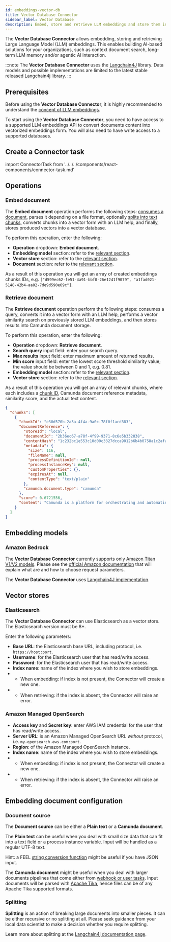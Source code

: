 ```yaml
---
id: embeddings-vector-db
title: Vector Database Connector
sidebar_label: Vector Database
description: Embed, store and retrieve LLM embeddings and store them into vector databases.
---
```


The **Vector Database Connector** allows embedding, storing and retrieving Large Language Model (LLM) embeddings. This enables building
AI-based solutions for your organizations, such as context document search, long-term LLM memory and/or agentic AI interaction.

:::note
The **Vector Database Connector** uses the [Langchain4J](https://docs.langchain4j.dev/) library. Data models and possible implementations are limited
to the latest stable released Langchain4j library.
:::

## Prerequisites

Before using the **Vector Database Connector**, it is highly recommended to understand the
[concept of LLM embeddings](https://huggingface.co/spaces/hesamation/primer-llm-embedding).

To start using the **Vector Database Connector**, you need to have access to a supported LLM embeddings API to convert
documents content into vectorized embeddings form. You will also need to have write access to a supported databases.

## Create a Connector task

import ConnectorTask from '../../../components/react-components/connector-task.md'

<ConnectorTask/>

## Operations

### Embed document

The **Embed document** operation performs the following steps: [consumes a document](#embedding-document-configuration),
parses it depending on a file format, optionally [splits into text chunks](#splitting), converts chunks into a vector form
with an LLM help, and finally, stores produced vectors into a vector database.

To perform this operation, enter the following:

- **Operation** dropdown: **Embed document**.
- **Embedding model** section: refer to the [relevant section](#embedding-models).
- **Vector store** section: refer to the [relevant section](#vector-stores).
- **Document** section: refer to the [relevant section](#embedding-document-configuration).

As a result of this operation you will get an array of created embeddings chunks IDs,
e.g. `["d599ec62-fe51-4a91-bbf0-26e1241f9079", "a1fad021-5148-42b4-aa02-7de9d590e69c"]`.

### Retrieve document

The **Retrieve document** operation perform the following steps: consumes a query, converts it into a vector form with
an LLM help, performs a vector similarity search on previously stored LLM embeddings, and then stores results into
Camunda document storage.

To perform this operation, enter the following:

- **Operation** dropdown: **Retrieve document**.
- **Search query** input field: enter your search query.
- **Max results** input field: enter maximum amount of returned results.
- **Min score** input field: enter the lowest score threshold similarity value; the value should be between 0 and 1, e.g. 0.81.
- **Embedding model** section: refer to the [relevant section](#embedding-models).
- **Vector store** section: refer to the [relevant section](#vector-stores).

As a result of this operation you will get an array of relevant chunks, where each includes a [chunk ID](#splitting),
Camunda document reference metadata, similarity score, and the actual text content.

```json
{
  "chunks": [
    {
      "chunkId": "e30d570b-2a3a-4f4a-9a0c-78f0f1acd383",
      "documentReference": {
        "storeId": "local",
        "documentId": "2b36ec67-a78f-4f99-9371-8c6e5b332838",
        "contentHash": "1c232bc1e553c10d00c3327dcca9012b6b4b0758a1c2afaad8b77c80fa1bd36e",
        "metadata": {
          "size": 116,
          "fileName": null,
          "processDefinitionId": null,
          "processInstanceKey": null,
          "customProperties": {},
          "expiresAt": null,
          "contentType": "text/plain"
        },
        "camunda.document.type": "camunda"
      },
      "score": 0.6721556,
      "content": "Camunda is a platform for orchestrating and automating business processes. It helps organizations design, execute, and manage workflows, enabling them to optimize processes and improve efficiency."
    }
  ]
}
```

## Embedding models

### Amazon Bedrock

The **Vector Database Connector** currently supports only [Amazon Titan V1/V2 models](https://docs.aws.amazon.com/bedrock/latest/userguide/titan-embedding-models.html).
Please see the [official Amazon documentation](https://docs.aws.amazon.com/bedrock/latest/userguide/model-parameters-titan-embed-text.html)
that will explain what are and how to choose request parameters.

The **Vector Database Connector** uses [Langchain4J implementation](https://docs.langchain4j.dev/integrations/embedding-models/amazon-bedrock).

## Vector stores

### Elasticsearch

The **Vector Database Connector** can use Elasticsearch as a vector store. The Elasticsearch version must be 8+.

Enter the following parameters:

- **Base URL**: the Elasticsearch base URL, including protocol, i.e. `https://host:port`.
- **Username**: for the Elasticsearch user that has read/write access.
- **Password**: for the Elasticsearch user that has read/write access.
- **Index name**: name of the index where you wish to store embeddings.
- - When embedding: if index is not present, the Connector will create a new one.
- - When retrieving: if the index is absent, the Connector will raise an error.

### Amazon Managed OpenSearch

- **Access key** and **Secret key**: enter AWS IAM credential for the user that has read/write access.
- **Server URL**: is an Amazon Managed OpenSearch URL _without_ protocol, i.e. `my-opensearch.aws.com:port`.
- **Region**: of the Amazon Managed OpenSearch instance.
- **Index name**: name of the index where you wish to store embeddings.
- - When embedding: if index is not present, the Connector will create a new one.
- - When retrieving: if the index is absent, the Connector will raise an error.

## Embedding document configuration

### Document source

The **Document source** can be either a **Plain text** or a **Camunda document**.

The **Plain text** can be useful when you deal with small size data that can fit into a text field or a process instance variable.
Input will be handled as a regular UTF-8 text.

Hint: a FEEL [string conversion function](/components/modeler/feel/builtin-functions/feel-built-in-functions-conversion/#stringfrom) might be useful if you have JSON input.

The **Camunda document** might be useful when you deal with larger documents pipelines that come either from
[webhook or user tasks](/guides/document-handling). Input documents will be parsed with [Apache Tika](https://tika.apache.org/), hence files
can be of any Apache Tika supported formats.

### Splitting

**Splitting** is an action of breaking large documents into smaller pieces. It can be either recursive or no splitting
at all. Please seek guidance from your local data scientist to make a decision whether you require splitting.

Learn more about splitting at the [Langchain4j documentation page](https://docs.langchain4j.dev/tutorials/rag#document-splitter).
